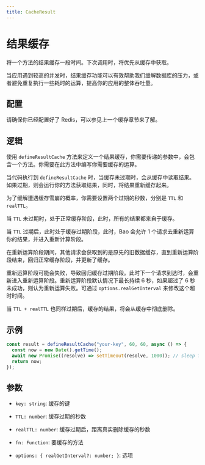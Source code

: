 ```yaml
---
title: CacheResult
---
```


# 结果缓存

将一个方法的结果缓存一段时间。下次调用时，将优先从缓存中获取。

当应用遇到较高的并发时，结果缓存功能可以有效帮助我们缓解数据库的压力，或者避免重复执行一些耗时的运算，提高你的应用的整体吞吐量。

## 配置

请确保你已经配置好了 Redis，可以参见上一个缓存章节来了解。

## 逻辑

使用 `defineResultCache` 方法来定义一个结果缓存，你需要传递的参数中，会包含一个方法。你需要在此方法中编写你需要缓存的运算。

当代码执行到 `defineResultCache` 时，当缓存未过期时，会从缓存中读取结果。如果过期，则会运行你的方法获取结果，同时，将结果重新缓存起来。

为了缓解遭遇缓存雪崩的概率，你需要设置两个过期的秒数，分别是 `TTL` 和 `realTTL`。

当 `TTL` 未过期时，处于正常缓存阶段，此时，所有的结果都来自于缓存。

当 `TTL` 过期后，此时处于缓存过期阶段，此时，Bao 会允许 1 个请求去重新运算你的结果，并进入重新计算阶段。

在重新运算阶段期间，其他请求会获取到的是原先的旧数据缓存，直到重新运算阶段结束，回归正常缓存阶段，并更新了缓存。

重新运算阶段可能会失败，导致回归缓存过期阶段。此时下一个请求到达时，会重新进入重新运算阶段。重新运算阶段默认情况下最长持续 6 秒，如果超过了 6 秒未成功，则认为重新运算失败。可通过 `options.realGetInterval` 来修改这个超时时间。

当 `TTL + realTTL` 也同样过期后，缓存的结果，将会从缓存中彻底删除。

## 示例

```ts
const result = defineResultCache("your-key", 60, 60, async () => {
  const now = new Date().getTime();
  await new Promise((resolve) => setTimeout(resolve, 1000)); // sleep for 1 second
  return now;
});
```

## 参数

- `key: string`: 缓存的键

- `TTL: number`: 缓存过期的秒数

- `realTTL: number`: 缓存过期后，距离真实删除缓存的秒数

- `fn: Function`: 要缓存的方法

- `options: { realGetInterval?: number; }`: 选项

